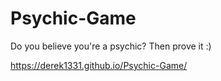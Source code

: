 # Psychic-Game

Do you believe you're a psychic?
Then prove it :)

https://derek1331.github.io/Psychic-Game/

